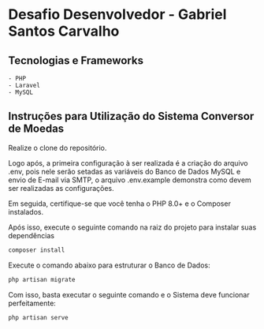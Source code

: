 # Desafio Desenvolvedor - Gabriel Santos Carvalho

## Tecnologias e Frameworks
    - PHP
    - Laravel
    - MySQL

## Instruções para Utilização do Sistema Conversor de Moedas

Realize o clone do repositório.

Logo após, a primeira configuração à ser realizada é a criação do arquivo .env, pois nele serão setadas as variáveis do Banco de Dados MySQL e envio de E-mail via SMTP, o arquivo .env.example demonstra como devem ser realizadas as configurações.

Em seguida, certifique-se que você tenha o PHP 8.0+ e o Composer instalados.

Após isso, execute o seguinte comando na raiz do projeto para instalar suas dependências
<br />
```bash
composer install
```
Execute o comando abaixo para estruturar o Banco de Dados:
```bash
php artisan migrate
```
Com isso, basta executar o seguinte comando e o Sistema deve funcionar perfeitamente:
<br />
```bash
php artisan serve
```